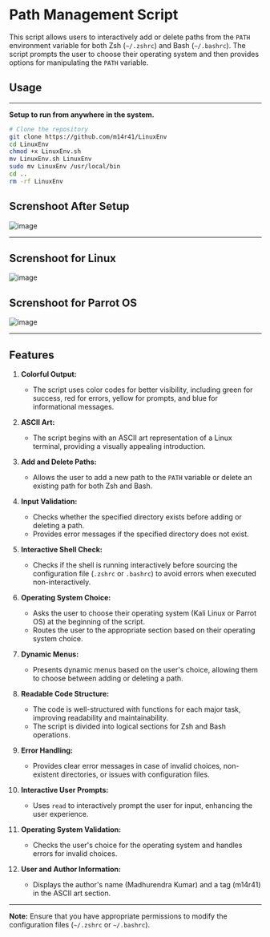 # Path Management Script

This script allows users to interactively add or delete paths from the `PATH` environment variable for both Zsh (`~/.zshrc`) and Bash (`~/.bashrc`). The script prompts the user to choose their operating system and then provides options for manipulating the `PATH` variable.

## Usage
---
**Setup to run from anywhere in the system.**
```bash
# Clone the repository
git clone https://github.com/m14r41/LinuxEnv
cd LinuxEnv
chmod +x LinuxEnv.sh
mv LinuxEnv.sh LinuxEnv
sudo mv LinuxEnv /usr/local/bin
cd ..
rm -rf LinuxEnv
```
## Screnshoot After Setup
![image](https://github.com/m14r41/LinuxEnv/assets/95265573/ab9077ce-0e51-4e88-899c-1039172450fc)

---
## Screnshoot for Linux

![image](https://github.com/m14r41/LinuxEnv/assets/95265573/e8b3da08-b88d-4056-a95f-b4ba1b8639c2)

## Screnshoot for Parrot OS
![image](https://github.com/m14r41/LinuxEnv/assets/95265573/86bbbee3-aaac-464f-9791-9dc74f1c4432)

---

## Features

1. **Colorful Output:**
   - The script uses color codes for better visibility, including green for success, red for errors, yellow for prompts, and blue for informational messages.

2. **ASCII Art:**
   - The script begins with an ASCII art representation of a Linux terminal, providing a visually appealing introduction.

3. **Add and Delete Paths:**
   - Allows the user to add a new path to the `PATH` variable or delete an existing path for both Zsh and Bash.

4. **Input Validation:**
   - Checks whether the specified directory exists before adding or deleting a path.
   - Provides error messages if the specified directory does not exist.

5. **Interactive Shell Check:**
   - Checks if the shell is running interactively before sourcing the configuration file (`.zshrc` or `.bashrc`) to avoid errors when executed non-interactively.

6. **Operating System Choice:**
   - Asks the user to choose their operating system (Kali Linux or Parrot OS) at the beginning of the script.
   - Routes the user to the appropriate section based on their operating system choice.

7. **Dynamic Menus:**
   - Presents dynamic menus based on the user's choice, allowing them to choose between adding or deleting a path.

8. **Readable Code Structure:**
   - The code is well-structured with functions for each major task, improving readability and maintainability.
   - The script is divided into logical sections for Zsh and Bash operations.

9. **Error Handling:**
   - Provides clear error messages in case of invalid choices, non-existent directories, or issues with configuration files.

10. **Interactive User Prompts:**
    - Uses `read` to interactively prompt the user for input, enhancing the user experience.

11. **Operating System Validation:**
    - Checks the user's choice for the operating system and handles errors for invalid choices.

12. **User and Author Information:**
    - Displays the author's name (Madhurendra Kumar) and a tag (m14r41) in the ASCII art section.

---


**Note:**
Ensure that you have appropriate permissions to modify the configuration files (`~/.zshrc` or `~/.bashrc`).
